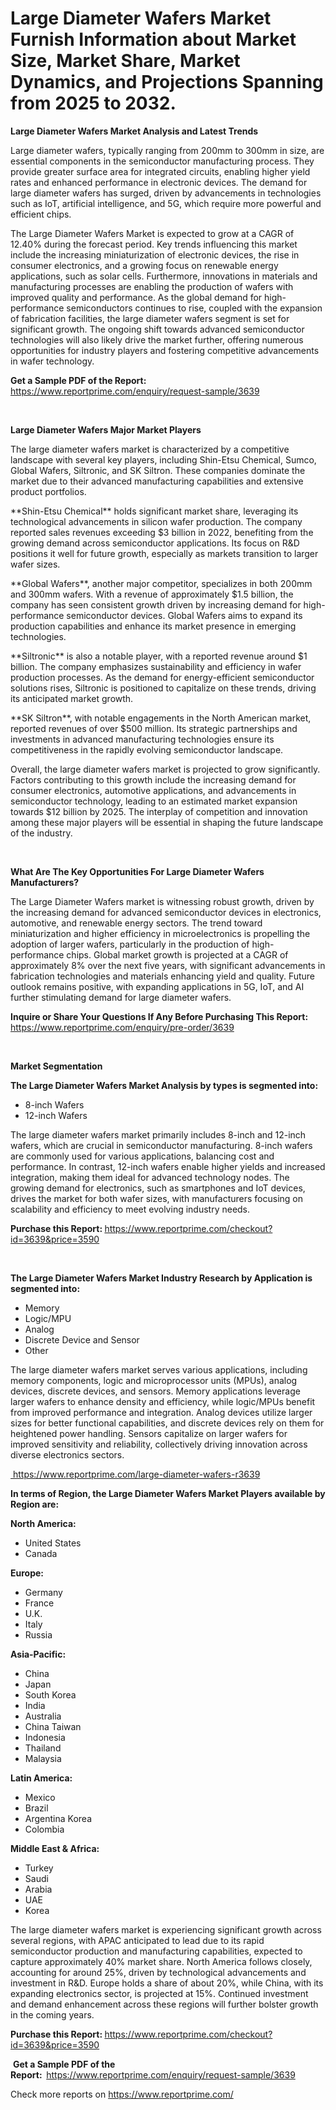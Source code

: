 <p><h1>Large Diameter Wafers Market Furnish Information about Market Size, Market Share, Market Dynamics, and Projections Spanning from 2025 to 2032.</h1></p><p><strong>Large Diameter Wafers Market Analysis and Latest Trends</strong></p>
<p><p>Large diameter wafers, typically ranging from 200mm to 300mm in size, are essential components in the semiconductor manufacturing process. They provide greater surface area for integrated circuits, enabling higher yield rates and enhanced performance in electronic devices. The demand for large diameter wafers has surged, driven by advancements in technologies such as IoT, artificial intelligence, and 5G, which require more powerful and efficient chips.</p><p>The Large Diameter Wafers Market is expected to grow at a CAGR of 12.40% during the forecast period. Key trends influencing this market include the increasing miniaturization of electronic devices, the rise in consumer electronics, and a growing focus on renewable energy applications, such as solar cells. Furthermore, innovations in materials and manufacturing processes are enabling the production of wafers with improved quality and performance. As the global demand for high-performance semiconductors continues to rise, coupled with the expansion of fabrication facilities, the large diameter wafers segment is set for significant growth. The ongoing shift towards advanced semiconductor technologies will also likely drive the market further, offering numerous opportunities for industry players and fostering competitive advancements in wafer technology.</p></p>
<p><strong>Get a Sample PDF of the Report:&nbsp;</strong> <a href="https://www.reportprime.com/enquiry/request-sample/3639?utm_campaign=3034&utm_medium=2&utm_source=Github&utm_content=ia&utm_term=18032025&utm_id=large-diameter-wafers">https://www.reportprime.com/enquiry/request-sample/3639</a></p>
<p>&nbsp;</p>
<p><strong>Large Diameter Wafers Major Market Players</strong></p>
<p><p>The large diameter wafers market is characterized by a competitive landscape with several key players, including Shin-Etsu Chemical, Sumco, Global Wafers, Siltronic, and SK Siltron. These companies dominate the market due to their advanced manufacturing capabilities and extensive product portfolios.</p><p>**Shin-Etsu Chemical** holds significant market share, leveraging its technological advancements in silicon wafer production. The company reported sales revenues exceeding $3 billion in 2022, benefiting from the growing demand across semiconductor applications. Its focus on R&D positions it well for future growth, especially as markets transition to larger wafer sizes.</p><p>**Global Wafers**, another major competitor, specializes in both 200mm and 300mm wafers. With a revenue of approximately $1.5 billion, the company has seen consistent growth driven by increasing demand for high-performance semiconductor devices. Global Wafers aims to expand its production capabilities and enhance its market presence in emerging technologies.</p><p>**Siltronic** is also a notable player, with a reported revenue around $1 billion. The company emphasizes sustainability and efficiency in wafer production processes. As the demand for energy-efficient semiconductor solutions rises, Siltronic is positioned to capitalize on these trends, driving its anticipated market growth.</p><p>**SK Siltron**, with notable engagements in the North American market, reported revenues of over $500 million. Its strategic partnerships and investments in advanced manufacturing technologies ensure its competitiveness in the rapidly evolving semiconductor landscape.</p><p>Overall, the large diameter wafers market is projected to grow significantly. Factors contributing to this growth include the increasing demand for consumer electronics, automotive applications, and advancements in semiconductor technology, leading to an estimated market expansion towards $12 billion by 2025. The interplay of competition and innovation among these major players will be essential in shaping the future landscape of the industry.</p></p>
<p>&nbsp;</p>
<p><strong>What Are The Key Opportunities For Large Diameter Wafers Manufacturers?</strong></p>
<p><p>The Large Diameter Wafers market is witnessing robust growth, driven by the increasing demand for advanced semiconductor devices in electronics, automotive, and renewable energy sectors. The trend toward miniaturization and higher efficiency in microelectronics is propelling the adoption of larger wafers, particularly in the production of high-performance chips. Global market growth is projected at a CAGR of approximately 8% over the next five years, with significant advancements in fabrication technologies and materials enhancing yield and quality. Future outlook remains positive, with expanding applications in 5G, IoT, and AI further stimulating demand for large diameter wafers.</p></p>
<p><strong>Inquire or Share Your Questions If Any Before Purchasing This Report:</strong> <a href="https://www.reportprime.com/enquiry/pre-order/3639?utm_campaign=3034&utm_medium=2&utm_source=Github&utm_content=ia&utm_term=18032025&utm_id=large-diameter-wafers">https://www.reportprime.com/enquiry/pre-order/3639</a></p>
<p>&nbsp;</p>
<p><strong>Market Segmentation</strong></p>
<p><strong>The Large Diameter Wafers Market Analysis by types is segmented into:</strong></p>
<p><ul><li>8-inch Wafers</li><li>12-inch Wafers</li></ul></p>
<p><p>The large diameter wafers market primarily includes 8-inch and 12-inch wafers, which are crucial in semiconductor manufacturing. 8-inch wafers are commonly used for various applications, balancing cost and performance. In contrast, 12-inch wafers enable higher yields and increased integration, making them ideal for advanced technology nodes. The growing demand for electronics, such as smartphones and IoT devices, drives the market for both wafer sizes, with manufacturers focusing on scalability and efficiency to meet evolving industry needs.</p></p>
<p><strong>Purchase this Report:&nbsp;</strong><a href="https://www.reportprime.com/checkout?id=3639&price=3590&utm_campaign=3034&utm_medium=2&utm_source=Github&utm_content=ia&utm_term=18032025&utm_id=large-diameter-wafers">https://www.reportprime.com/checkout?id=3639&price=3590</a></p>
<p>&nbsp;</p>
<p><strong>The Large Diameter Wafers Market Industry Research by Application is segmented into:</strong></p>
<p><ul><li>Memory</li><li>Logic/MPU</li><li>Analog</li><li>Discrete Device and Sensor</li><li>Other</li></ul></p>
<p><p>The large diameter wafers market serves various applications, including memory components, logic and microprocessor units (MPUs), analog devices, discrete devices, and sensors. Memory applications leverage larger wafers to enhance density and efficiency, while logic/MPUs benefit from improved performance and integration. Analog devices utilize larger sizes for better functional capabilities, and discrete devices rely on them for heightened power handling. Sensors capitalize on larger wafers for improved sensitivity and reliability, collectively driving innovation across diverse electronics sectors.</p></p>
<p><a href="https://www.reportprime.com/large-diameter-wafers-r3639?utm_campaign=3034&utm_medium=2&utm_source=Github&utm_content=ia&utm_term=18032025&utm_id=large-diameter-wafers">&nbsp;https://www.reportprime.com/large-diameter-wafers-r3639</a></p>
<p><strong>In terms of Region, the Large Diameter Wafers Market Players available by Region are:</strong></p>
<p>
    <p> <strong> North America: </strong>
        <ul>
            <li>United States</li>
            <li>Canada</li>
        </ul>
        </p> 
    <p> <strong> Europe: </strong>
        <ul>
            <li>Germany</li>
            <li>France</li>
            <li>U.K.</li>
            <li>Italy</li>
            <li>Russia</li>
        </ul>
        </p> 
    <p> <strong> Asia-Pacific: </strong>
        <ul>
            <li>China</li>
            <li>Japan</li>
            <li>South Korea</li>
            <li>India</li>
            <li>Australia</li>
            <li>China Taiwan</li>
            <li>Indonesia</li>
            <li>Thailand</li>
            <li>Malaysia</li>
        </ul>
        </p> 
    <p> <strong> Latin America: </strong>
        <ul>
            <li>Mexico</li>
            <li>Brazil</li>
            <li>Argentina Korea</li>
            <li>Colombia</li>
        </ul>
        </p> 
    <p> <strong> Middle East & Africa: </strong>
        <ul>
            <li>Turkey</li>
            <li>Saudi</li>
            <li>Arabia</li>
            <li>UAE</li>
            <li>Korea</li>
        </ul>
    </p>
    </p>
<p><p>The large diameter wafers market is experiencing significant growth across several regions, with APAC anticipated to lead due to its rapid semiconductor production and manufacturing capabilities, expected to capture approximately 40% market share. North America follows closely, accounting for around 25%, driven by technological advancements and investment in R&D. Europe holds a share of about 20%, while China, with its expanding electronics sector, is projected at 15%. Continued investment and demand enhancement across these regions will further bolster growth in the coming years.</p></p>
<p><strong>Purchase this Report: </strong><a href="https://www.reportprime.com/checkout?id=3639&price=3590&utm_campaign=3034&utm_medium=2&utm_source=Github&utm_content=ia&utm_term=18032025&utm_id=large-diameter-wafers">https://www.reportprime.com/checkout?id=3639&price=3590</a></p>
<p>&nbsp;<strong>Get a Sample PDF of the Report:&nbsp;&nbsp;</strong><a href="https://www.reportprime.com/enquiry/request-sample/3639?utm_campaign=3034&utm_medium=2&utm_source=Github&utm_content=ia&utm_term=18032025&utm_id=large-diameter-wafers">https://www.reportprime.com/enquiry/request-sample/3639</a></p>
<p><strong></strong></p>
<p>Check more reports on <a href="https://www.reportprime.com/?utm_campaign=3034&utm_medium=2&utm_source=Github&utm_content=ia&utm_term=18032025&utm_id=large-diameter-wafers">https://www.reportprime.com/</a></p>